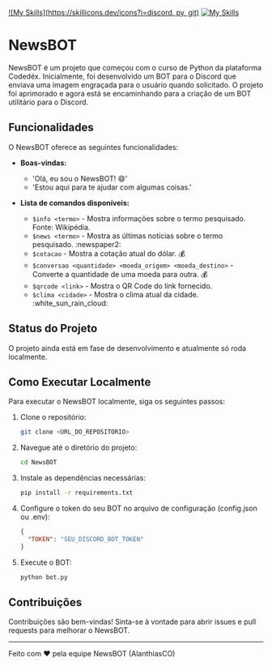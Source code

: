 
[![My Skills](https://skillicons.dev/icons?i=discord, py, git)](https://skillicons.dev)
[![My Skills](https://skillicons.dev/icons?i=js,html,css,wasm)](https://skillicons.dev)

# NewsBOT

NewsBOT é um projeto que começou com o curso de Python da plataforma Codedéx. Inicialmente, foi desenvolvido um BOT para o Discord que enviava uma imagem engraçada para o usuário quando solicitado. O projeto foi aprimorado e agora está se encaminhando para a criação de um BOT utilitário para o Discord.

## Funcionalidades

O NewsBOT oferece as seguintes funcionalidades:

- **Boas-vindas:**
  - 'Olá, eu sou o NewsBOT! :smile:'
  - 'Estou aqui para te ajudar com algumas coisas.'

- **Lista de comandos disponíveis:**
  - `$info <termo>` - Mostra informações sobre o termo pesquisado. Fonte: Wikipédia.
  - `$news <termo>` - Mostra as últimas notícias sobre o termo pesquisado. :newspaper2:
  - `$cotacao` - Mostra a cotação atual do dólar. :moneybag:
  - `$conversao <quantidade> <moeda_origem> <moeda_destino>` - Converte a quantidade de uma moeda para outra. :moneybag:
  - `$qrcode <link>` - Mostra o QR Code do link fornecido.
  - `$clima <cidade>` - Mostra o clima atual da cidade. :white_sun_rain_cloud:

## Status do Projeto

O projeto ainda está em fase de desenvolvimento e atualmente só roda localmente.

## Como Executar Localmente

Para executar o NewsBOT localmente, siga os seguintes passos:

1. Clone o repositório:
    ```sh
    git clone <URL_DO_REPOSITORIO>
    ```
2. Navegue até o diretório do projeto:
    ```sh
    cd NewsBOT
    ```
3. Instale as dependências necessárias:
    ```sh
    pip install -r requirements.txt
    ```
4. Configure o token do seu BOT no arquivo de configuração (config.json ou .env):
    ```json
    {
      "TOKEN": "SEU_DISCORD_BOT_TOKEN"
    }
    ```
5. Execute o BOT:
    ```sh
    python bot.py
    ```

## Contribuições

Contribuições são bem-vindas! Sinta-se à vontade para abrir issues e pull requests para melhorar o NewsBOT.

---

Feito com ❤️ pela equipe NewsBOT (AlanthiasCO)
